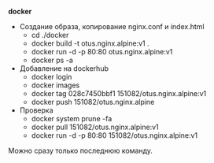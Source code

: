 **docker**

- Создание образа, копирование nginx.conf и index.html
  - cd ./docker
  - docker build -t otus.nginx.alpine:v1 .
  - docker run -d -p 80:80 otus.nginx.alpine:v1
  - docker ps -a
- Добавление на dockerhub
  - docker login 
  - docker images
  - docker tag 028c7450bbf1 151082/otus.nginx.alpine:v1
  - docker push 151082/otus.nginx.alpine
- Проверка
  - docker system prune -fa
  - docker pull 151082/otus.nginx.alpine:v1
  - docker run -d -p 80:80 151082/otus.nginx.alpine:v1  

Можно сразу только последнюю команду.

